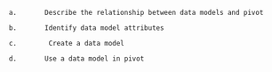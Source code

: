 
     a.       Describe the relationship between data models and pivot
     
     b.       Identify data model attributes
     
     c.        Create a data model
     
     d.       Use a data model in pivot
